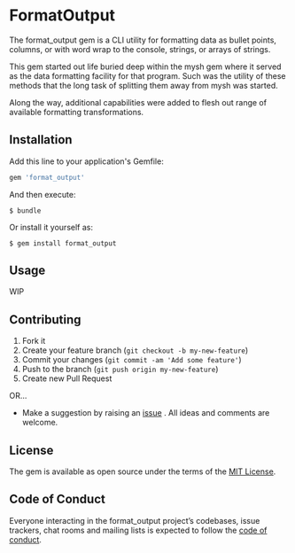 # FormatOutput

The format_output gem is a CLI utility for formatting data as bullet points,
columns, or with word wrap to the console, strings, or arrays of strings.

This gem started out life buried deep within the mysh gem where it served as
the data formatting facility for that program. Such was the utility of these
methods that the long task of splitting them away from mysh was started.

Along the way, additional capabilities were added to flesh out range of
available formatting transformations.

## Installation

Add this line to your application's Gemfile:

```ruby
gem 'format_output'
```

And then execute:

    $ bundle

Or install it yourself as:

    $ gem install format_output

## Usage

WIP

## Contributing

1. Fork it
2. Create your feature branch (`git checkout -b my-new-feature`)
3. Commit your changes (`git commit -am 'Add some feature'`)
4. Push to the branch (`git push origin my-new-feature`)
5. Create new Pull Request

OR...

* Make a suggestion by raising an
 [issue](https://github.com/PeterCamilleri/format_output/issues)
. All ideas and comments are welcome.

## License

The gem is available as open source under the terms of the
[MIT License](./LICENSE.txt).

## Code of Conduct

Everyone interacting in the format_output project’s codebases, issue trackers,
chat rooms and mailing lists is expected to follow the
[code of conduct](./CODE_OF_CONDUCT.md).
